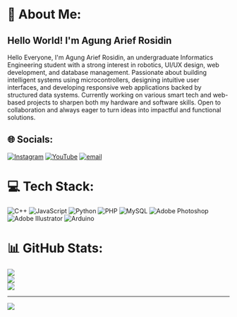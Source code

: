 # 💫 About Me:
## Hello World! I'm Agung Arief Rosidin
Hello Everyone, I'm Agung Arief Rosidin, an undergraduate Informatics Engineering student with a strong interest in robotics, UI/UX design, web development, and database management. Passionate about building intelligent systems using microcontrollers, designing intuitive user interfaces, and developing responsive web applications backed by structured data systems. Currently working on various smart tech and web-based projects to sharpen both my hardware and software skills. Open to collaboration and always eager to turn ideas into impactful and functional solutions.

## 🌐 Socials:
[![Instagram](https://img.shields.io/badge/Instagram-%23E4405F.svg?logo=Instagram&logoColor=white)](https://instagram.com/a.arfrsdn) [![YouTube](https://img.shields.io/badge/YouTube-%23FF0000.svg?logo=YouTube&logoColor=white)](https://youtube.com/@Arfrsdn) [![email](https://img.shields.io/badge/Email-D14836?logo=gmail&logoColor=white)](mailto:ariefrosidinagung@gmail.com) 

# 💻 Tech Stack:
![C++](https://img.shields.io/badge/c++-%2300599C.svg?style=for-the-badge&logo=c%2B%2B&logoColor=white) ![JavaScript](https://img.shields.io/badge/javascript-%23323330.svg?style=for-the-badge&logo=javascript&logoColor=%23F7DF1E) ![Python](https://img.shields.io/badge/python-3670A0?style=for-the-badge&logo=python&logoColor=ffdd54) ![PHP](https://img.shields.io/badge/php-%23777BB4.svg?style=for-the-badge&logo=php&logoColor=white) ![MySQL](https://img.shields.io/badge/mysql-4479A1.svg?style=for-the-badge&logo=mysql&logoColor=white) ![Adobe Photoshop](https://img.shields.io/badge/adobe%20photoshop-%2331A8FF.svg?style=for-the-badge&logo=adobe%20photoshop&logoColor=white) ![Adobe Illustrator](https://img.shields.io/badge/adobe%20illustrator-%23FF9A00.svg?style=for-the-badge&logo=adobe%20illustrator&logoColor=white) ![Arduino](https://img.shields.io/badge/-Arduino-00979D?style=for-the-badge&logo=Arduino&logoColor=white)
# 📊 GitHub Stats:
![](https://github-readme-stats.vercel.app/api?username=AgungArf&theme=neon&hide_border=false&include_all_commits=false&count_private=false)<br/>
![](https://nirzak-streak-stats.vercel.app/?user=AgungArf&theme=neon&hide_border=false)<br/>
![](https://github-readme-stats.vercel.app/api/top-langs/?username=AgungArf&theme=neon&hide_border=false&include_all_commits=false&count_private=false&layout=compact)

---
[![](https://visitcount.itsvg.in/api?id=AgungArf&icon=0&color=0)](https://visitcount.itsvg.in)

<!-- Proudly created with GPRM ( https://gprm.itsvg.in ) -->
